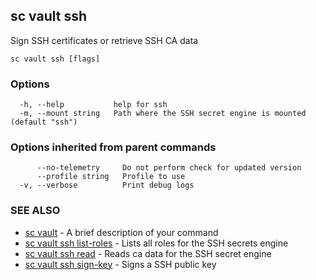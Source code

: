 ## sc vault ssh

Sign SSH certificates or retrieve SSH CA data

```
sc vault ssh [flags]
```

### Options

```
  -h, --help           help for ssh
  -m, --mount string   Path where the SSH secret engine is mounted (default "ssh")
```

### Options inherited from parent commands

```
      --no-telemetry     Do not perform check for updated version
      --profile string   Profile to use
  -v, --verbose          Print debug logs
```

### SEE ALSO

* [sc vault](sc_vault.md)	 - A brief description of your command
* [sc vault ssh list-roles](sc_vault_ssh_list-roles.md)	 - Lists all roles for the SSH secrets engine
* [sc vault ssh read](sc_vault_ssh_read.md)	 - Reads ca data for the SSH secret engine
* [sc vault ssh sign-key](sc_vault_ssh_sign-key.md)	 - Signs a SSH public key

